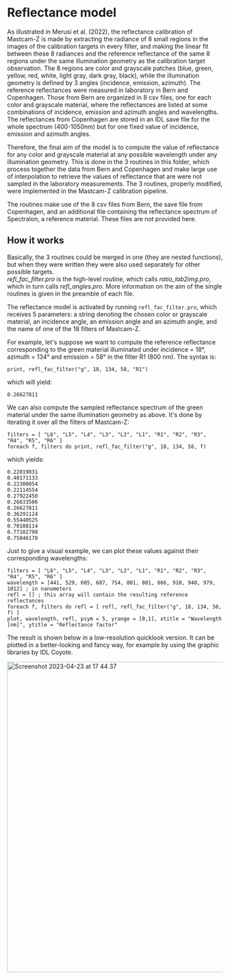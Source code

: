 # Reflectance model

As illustrated in Merusi et al. (2022), the reflectance calibration of Mastcam-Z is made by extracting the radiance of 8 small regions in the images of the calibration targets in every filter, and making the linear fit between these 8 radiances and the reference reflectance of the same 8 regions under the same illumination geometry as the calibration target observation. The 8 regions are color and grayscale patches (blue, green, yellow, red, white, light gray, dark gray, black), while the illumination geometry is defined by 3 angles (incidence, emission, azimuth). The reference reflectances were measured in laboratory in Bern and Copenhagen. Those from Bern are organized in 8 csv files, one for each color and grayscale material, where the reflectances are listed at some combinations of incidence, emission and azimuth angles and wavelengths. The reflectances from Copenhagen are stored in an IDL save file for the whole spectrum (400-1050nm) but for one fixed value of incidence, emission and azimuth angles.

Therefore, the final aim of the model is to compute the value of reflectance for any color and grayscale material at any possible wavelength under any illumination geometry. This is done in the 3 routines in this folder, which process together the data from Bern and Copenhagen and make large use of interpolation to retrieve the values of reflectance that are were not sampled in the laboratory measurements. The 3 routines, properly modified, were implemented in the Mastcam-Z calibration pipeline.

The routines make use of the 8 csv files from Bern, the save file from Copenhagen, and an additional file containing the reflectance spectrum of Spectralon, a reference material. These files are not provided here.

## How it works

Basically, the 3 routines could be merged in one (they are nested functions), but when they were written they were also used separately for other possible targets.<br>
<i>refl_fac_filter.pro</i> is the high-level routine, which calls <i>ratio_lab2img.pro</i>, which in turn calls <i>refl_angles.pro</i>. More information on the aim of the single routines is given in the preamble of each file.

The reflectance model is activated by running <code>refl_fac_filter.pro</code>, which receives 5 parameters: a string denoting the chosen color or grayscale material, an incidence angle, an emission angle and an azimuth angle, and the name of one of the 18 filters of Mastcam-Z. 

For example, let's suppose we want to compute the reference reflectance corresponding to the green material illuminated under incidence = 18°, azimuth = 134° and emission = 58° in the filter R1 (800 nm). The syntax is:

```
print, refl_fac_filter("g", 18, 134, 58, "R1")
```
which will yield:
```
0.26627811
```

We can also compute the sampled reflectance spectrum of the green material under the same illumination geometry as above. It's done by iterating it over all the filters of Mastcam-Z:
```
filters = [ "L6", "L5", "L4", "L3", "L2", "L1", "R1", "R2", "R3", "R4", "R5", "R6" ]
foreach f, filters do print, refl_fac_filter("g", 18, 134, 58, f)
```
which yields:
```
0.22019831
0.40171133
0.22300054
0.22114554
0.27922450
0.26633506
0.26627811
0.36291124
0.55440525
0.70108114
0.77102798
0.75846178
```
Just to give a visual example, we can plot these values against their corresponding wavelengths:
```
filters = [ "L6", "L5", "L4", "L3", "L2", "L1", "R1", "R2", "R3", "R4", "R5", "R6" ]
wavelength = [441, 529, 605, 687, 754, 801, 801, 866, 910, 940, 979, 1012] ; in nanometers
refl = [] ; this array will contain the resulting reference reflectances
foreach f, filters do refl = [ refl, refl_fac_filter("g", 18, 134, 58, f) ]
plot, wavelength, refl, psym = 5, yrange = [0,1], xtitle = "Wavelength [nm]", ytitle = "Reflectance factor"
```
The result is shown below in a low-resolution quicklook version. It can be plotted in a better-looking and fancy way, for example by using the graphic libraries by IDL Coyote.<br>

<img width="723" alt="Screenshot 2023-04-23 at 17 44 37" src="https://user-images.githubusercontent.com/74593667/233849873-682b2a14-c940-40a4-84e4-4fa15cbf9b69.png">

